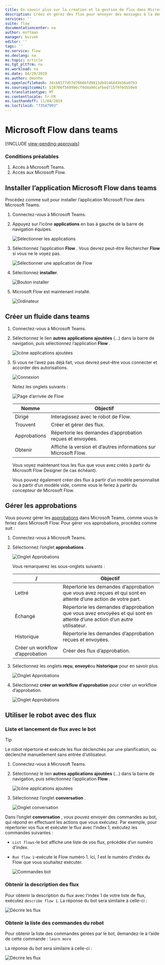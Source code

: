 ```yaml
---
title: En savoir plus sur la création et la gestion de flux dans Microsoft teams | Microsoft Docs
description: Créez et gérez des flux pour envoyer des messages à la demande, @mention des utilisateurs et des canaux, publiez des cartes avec des options de réponse, et bien plus encore.
services: ''
suite: flow
documentationcenter: na
author: msftman
manager: kvivek
editor: ''
tags: ''
ms.service: flow
ms.devlang: na
ms.topic: article
ms.tgt_pltfrm: na
ms.workload: na
ms.date: 04/29/2019
ms.author: deonhe
ms.openlocfilehash: 34cb8577d57d70686fd9811db9146443b56a07b3
ms.sourcegitcommit: 510706f5699b6cf9dda9dcafbed715f9f6d559e8
ms.translationtype: MT
ms.contentlocale: fr-FR
ms.lasthandoff: 11/04/2019
ms.locfileid: "73547993"
---
```

# <a name="microsoft-flow-in-teams"></a>Microsoft Flow dans teams
[!INCLUDE [view-pending-approvals](includes/cc-rebrand.md)]

### <a name="prerequisites"></a>Conditions préalables

1. Accès à Microsoft Teams.
1. Accès aux Microsoft Flow.

## <a name="install-the-microsoft-flow-app-in-teams"></a>Installer l’application Microsoft Flow dans teams

Procédez comme suit pour installer l’application Microsoft Flow dans Microsoft Teams.

1. Connectez-vous à Microsoft Teams.

1. Appuyez sur l’icône **applications** en bas à gauche de la barre de navigation équipes.

    ![Sélectionner les applications](media/flows-teams/apps.png)

1. Sélectionnez l’application **Flow** . Vous devrez peut-être Rechercher **Flow** si vous ne le voyez pas.

    ![Sélectionner une application de Flow](media/flows-teams/select-flow-app.png)

1. Sélectionnez **installer**.

    ![Bouton installer](media/flows-teams/select-install.png)

1. Microsoft Flow est maintenant installé.

    ![Ordinateur](media/flows-teams/flow-installed.png)


## <a name="create-a-flow-in-teams"></a>Créer un fluide dans teams

1. Connectez-vous à Microsoft Teams.

1. Sélectionnez le lien **autres applications ajoutées** (...) dans la barre de navigation, puis sélectionnez l’application **Flow** .

    ![Icône applications ajoutées](media/flows-teams/added-apps-icon.png)

1. Si vous ne l’avez pas déjà fait, vous devrez peut-être vous connecter et accorder des autorisations.

    ![Connexion](media/flows-teams/grant-permissions-sign-in.png)


    Notez les onglets suivants :

    ![Page d’arrivée de Flow](media/flows-teams/flow-landing-page.png)

    Nomme|Objectif
    ----|-----|
    Dirigé|Interagissez avec le robot de Flow.
    Trouvent|Créer et gérer des flux.
    Approbations|Répertorie les demandes d’approbation reçues et envoyées.
    Obtenir|Affiche la version et d’autres informations sur Microsoft Flow.


    Vous voyez maintenant tous les flux que vous avez créés à partir du Microsoft Flow Designer (le cas échéant). 

    Vous pouvez également créer des flux à partir d’un modèle personnalisé ou à partir d’un modèle vide, comme vous le feriez à partir du concepteur de Microsoft Flow. 

## <a name="manage-approvals"></a>Gérer les approbations

Vous pouvez gérer les [approbations](modern-approvals.md) dans Microsoft Teams, comme vous le feriez dans Microsoft Flow. Pour gérer vos approbations, procédez comme suit :

1. Connectez-vous à Microsoft Teams.
1. Sélectionnez l’onglet **approbations** .

    ![Onglet Approbations](media/flows-teams/approvals-tab.png)

    Vous remarquerez les sous-onglets suivants :

    /|Objectif
    ----|-----|
    Lettré|Répertorie les demandes d’approbation que vous avez reçues et qui sont en attente d’une action de votre part.
    Échangé|Répertorie les demandes d’approbation que vous avez envoyées et qui sont en attente d’une action d’un autre utilisateur.
    Historique|Répertorie les demandes d’approbation reçues et envoyées.
    Créer un workflow d’approbation|Créer des flux d’approbation.

1. Sélectionnez les onglets **reçu**, **envoyé**ou **historique** pour en savoir plus.

    ![Onglet Approbations](media/flows-teams/approvals-tab-2.png)

1. Sélectionnez **créer un workflow d’approbation** pour créer un workflow d’approbation.

    ![Onglet Approbations](media/flows-teams/approvals-tab-3.png)

## <a name="use-the-bot-with-flows"></a>Utiliser le robot avec des flux

### <a name="list-and-launch-flows-with-the-bot"></a>Liste et lancement de flux avec le bot

> [!TIP]
> Le robot répertorie et exécute les flux déclenchés par une planification, ou déclenché manuellement sans entrée d’utilisateur.

1. Connectez-vous à Microsoft Teams.
1. Sélectionnez le lien **autres applications ajoutées** (...) dans la barre de navigation, puis sélectionnez l’application **Flow** .

    ![Icône applications ajoutées](media/flows-teams/added-apps-icon.png)
    
1. Sélectionnez l’onglet **conversation** .

    ![Onglet conversation](media/flows-teams/conversations-tab.png)

Dans l’onglet **conversation** , vous pouvez envoyer des commandes au bot, qui répond en effectuant les actions que vous exécutez. Par exemple, pour répertorier vos flux et exécuter le flux avec l’index 1, exécutez les commandes suivantes :

- ```List flows```-le bot affiche une liste de vos flux, précédée d’un numéro d’index.
- ```Run flow 1```-exécute le Flow numéro 1. Ici, *1* est le numéro d’index du Flow que vous souhaitez exécuter.

   ![Commandes bot](media/flows-teams/bot-commands.png)

### <a name="get-the-description-for-flows"></a>Obtenir la description des flux

Pour obtenir la description du flux avec l’index 1 de votre liste de flux, exécutez ```describe flow 1```. La réponse du bot sera similaire à celle-ci :

   ![Décrire les flux](media/flows-teams/bot-describe.png)

### <a name="get-the-list-of-commands-for-the-bot"></a>Obtenir la liste des commandes du robot

Pour obtenir la liste des commandes gérées par le bot, demandez-le à l’aide de cette commande : ```learn more``` 

La réponse du bot sera similaire à celle-ci :

![Décrire les flux](media/flows-teams/bot-learn-more.png) 
